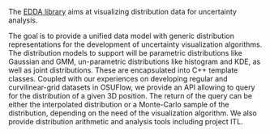 The [EDDA library](https://sites.google.com/site/gravityvisdb/edda) aims at visualizing distribution data for uncertainty analysis.  

The goal is to provide a unified data model with generic distribution representations for the development of uncertainty visualization algorithms.  The distribution models to support will be parametric distributions like Gaussian and GMM, un-parametric distributions like histogram and KDE, as well as joint distributions.  These are encapsulated into C++ template classes.  Coupled with our experiences on developing regular and curvilinear-grid datasets in OSUFlow, we provide an API allowing to query for the distribution of a given 3D position.  The return of the query can be either the interpolated distribution or a Monte-Carlo sample of the distribution, depending on the need of the visualization algorithm.  We also provide distribution arithmetic and analysis tools including project ITL.
